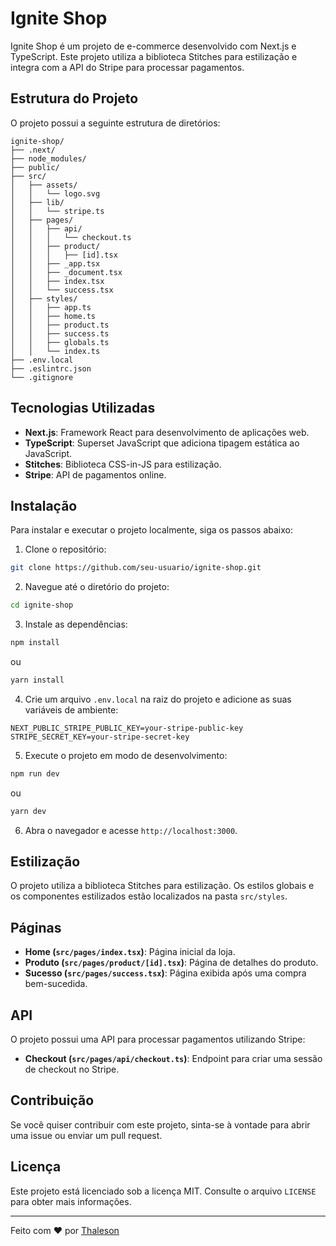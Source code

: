 # Ignite Shop

Ignite Shop é um projeto de e-commerce desenvolvido com Next.js e TypeScript. Este projeto utiliza a biblioteca Stitches para estilização e integra com a API do Stripe para processar pagamentos.

## Estrutura do Projeto

O projeto possui a seguinte estrutura de diretórios:

```
ignite-shop/
├── .next/
├── node_modules/
├── public/
├── src/
│   ├── assets/
│   │   └── logo.svg
│   ├── lib/
│   │   └── stripe.ts
│   ├── pages/
│   │   ├── api/
│   │   │   └── checkout.ts
│   │   ├── product/
│   │   │   ├── [id].tsx
│   │   ├── _app.tsx
│   │   ├── _document.tsx
│   │   ├── index.tsx
│   │   └── success.tsx
│   ├── styles/
│   │   ├── app.ts
│   │   ├── home.ts
│   │   ├── product.ts
│   │   ├── success.ts
│   │   ├── globals.ts
│   │   └── index.ts
├── .env.local
├── .eslintrc.json
└── .gitignore
```

## Tecnologias Utilizadas

- **Next.js**: Framework React para desenvolvimento de aplicações web.
- **TypeScript**: Superset JavaScript que adiciona tipagem estática ao JavaScript.
- **Stitches**: Biblioteca CSS-in-JS para estilização.
- **Stripe**: API de pagamentos online.

## Instalação

Para instalar e executar o projeto localmente, siga os passos abaixo:

1. Clone o repositório:

```bash
git clone https://github.com/seu-usuario/ignite-shop.git
```

2. Navegue até o diretório do projeto:

```bash
cd ignite-shop
```

3. Instale as dependências:

```bash
npm install
```

ou

```bash
yarn install
```

4. Crie um arquivo `.env.local` na raiz do projeto e adicione as suas variáveis de ambiente:

```
NEXT_PUBLIC_STRIPE_PUBLIC_KEY=your-stripe-public-key
STRIPE_SECRET_KEY=your-stripe-secret-key
```

5. Execute o projeto em modo de desenvolvimento:

```bash
npm run dev
```

ou

```bash
yarn dev
```

6. Abra o navegador e acesse `http://localhost:3000`.

## Estilização

O projeto utiliza a biblioteca Stitches para estilização. Os estilos globais e os componentes estilizados estão localizados na pasta `src/styles`.

## Páginas

- **Home (`src/pages/index.tsx`)**: Página inicial da loja.
- **Produto (`src/pages/product/[id].tsx`)**: Página de detalhes do produto.
- **Sucesso (`src/pages/success.tsx`)**: Página exibida após uma compra bem-sucedida.

## API

O projeto possui uma API para processar pagamentos utilizando Stripe:

- **Checkout (`src/pages/api/checkout.ts`)**: Endpoint para criar uma sessão de checkout no Stripe.

## Contribuição

Se você quiser contribuir com este projeto, sinta-se à vontade para abrir uma issue ou enviar um pull request.

## Licença

Este projeto está licenciado sob a licença MIT. Consulte o arquivo `LICENSE` para obter mais informações.

---

Feito com ❤️ por [Thaleson](https://github.com/thaleson)

